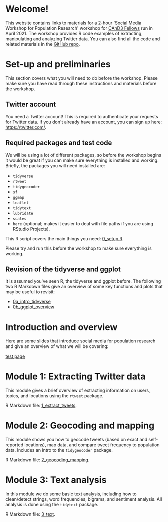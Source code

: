 # Welcome!

This website contains links to materials for a 2-hour 'Social Media Workshop for Population Research' workshop for [CAnD3 Fellows](https://www.mcgill.ca/cand3/) run in April 2021. The workshop provides R code examples of extracting, manipulating and analyzing Twitter data. You can also find all the code and related materials in the [GitHub repo](https://github.com/MJAlexander/social_media_workshop). 

# Set-up and preliminaries

This section covers what you will need to do before the workshop. Please make sure you have read through these instructions and materials before the workshop. 

## Twitter account

You need a Twitter account! This is required to authenticate your requests for Twitter data. If you don't already have an account, you can sign up here: https://twitter.com/.

## Required packages and test code

We will be using a lot of different packages, so before the workshop begins it would be great if you can make sure everything is installed and working. Briefly, the packages you will need installed are: 

- `tidyverse`
- `rtweet`
- `tidygeocoder`
- `sf`
- `ggmap`
- `leaflet`
- `tidytext`
- `lubridate`
- `scales`
- `here` (optional; makes it easier to deal with file paths if you are using RStudio Projects).

This R script covers the main things you need: [0_setup.R](https://github.com/MJAlexander/social_media_workshop/blob/main/code/0_setup.R).

Please try and run this before the workshop to make sure everything is working. 

## Revision of the tidyverse and ggplot

It is assumed you've seen R, the tidyverse and ggplot before. The following two R Markdown files give an overview of some key functions and plots that may be useful to revisit:

- [0a_intro_tidyverse](https://github.com/MJAlexander/social_media_workshop/blob/main/rmd/0a_intro_tidyverse.Rmd)
- [0b_ggplot_overview](https://github.com/MJAlexander/social_media_workshop/blob/main/rmd/0b_ggplot_overview.Rmd)

# Introduction and overview

Here are some slides that introduce social media for population research and give an overview of what we will be covering: 

<a href="intro_overview.html" title="Social Media for Population Research">test page</a>

# Module 1: Extracting Twitter data

This module gives a brief overview of extracting information on users, topics, and locations using the `rtweet` package. 

R Markdown file: [1_extract_tweets](https://github.com/MJAlexander/social_media_workshop/blob/main/rmd/1_extract_tweets.Rmd).

# Module 2: Geocoding and mapping

This module shows you how to geocode tweets (based on exact and self-reported locations), map data, and compare tweet frequency to population data. Includes an intro to the `tidygeocoder` package. 

R Markdown file: [2_geocoding_mapping](https://github.com/MJAlexander/social_media_workshop/blob/main/rmd/2_geocoding_mapping.Rmd).

# Module 3: Text analysis

In this module we do some basic text analysis, including how to clean/detect strings, word frequencies, bigrams, and sentiment analysis. All analysis is done using the `tidytext` package. 

R Markdown file: [3_text](https://github.com/MJAlexander/social_media_workshop/blob/main/rmd/3_text.Rmd).



